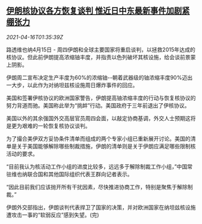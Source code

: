 <!--1618538463000-->
[伊朗核协议各方恢复谈判 惟近日中东最新事件加剧紧绷张力](https://cn.reuters.com/article/iran-nuclear-talk-0416-idCNKBS2C304U)
------

<div><i>2021-04-16T01:35:39Z</i></div><p>路透维也纳4月15日 - 周四伊朗和全球主要国家将重启谈判，以拯救2015年达成的核协议。但此前伊朗提高浓缩铀丰度，并指责以色列破坏其核设施，给会谈前景蒙上阴影。</p><p>伊朗周二宣布决定生产丰度为60%的浓缩铀--朝着武器级的铀浓缩丰度90%迈出一大步，以此作为对纳坦兹核设施周日爆炸事件的回应。</p><p>美国和签署伊核协议的欧洲国家警告，伊朗提高铀浓缩丰度的行动与恢复核协议的努力背道而驰。美国称此举为“挑衅”行动。美国政府于三年前退出了伊核协议。</p><p>美国以外的其余强国外交高层官员周四会面，以敲定协商基调，外交人士预期这将是更为艰难的一轮恢复核协议谈判。</p><p>为了撮合美伊双方妥协条件清单而组成的两个专家小组已重新展开讨论。美国的清单是关于美国能够解除哪些制裁措施，伊朗的清单则是关于伊朗应满足哪些限制核活动的要求。</p><p>“目前我认为核活动工作小组的进度比较多，远远多于解除制裁工作小组，”中国常驻维也纳联合国和其他国际组织代表王群向记者表示。</p><p>“因此目前我们应该抛开所有干扰因素，尽快推进协商工作，特别是聚焦于解除制裁。”</p><p>伊朗外交部指出，伊朗谈判代表捍卫了国家的决策，并对欧洲国家在纳坦兹核设施遭攻击一事的“软弱反应”感到失望。(完)</p>
